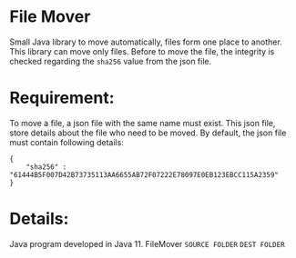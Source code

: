 File Mover
==========
Small Java library to move automatically, files form one place to another.
This library can move only files.
Before to move the file, the integrity is checked regarding the `sha256` value from the json file.

Requirement:
=========
To move a file, a json file with the same name must exist.
This json file, store details about the file who need to be moved.
By default, the json file must contain following details:
```
{
    "sha256" : "61444B5F007D42B73735113AA6655AB72F07222E78097E0EB123EBCC115A2359"
}
```

Details:
==========
Java program developed in Java 11.
FileMover `SOURCE FOLDER` `DEST FOLDER`